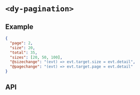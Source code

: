 # `<dy-pagination>`

## Example

<gbp-example name="dy-pagination" src="https://esm.sh/duoyun-ui/elements/pagination">

```json
{
  "page": 2,
  "size": 20,
  "total": 35,
  "sizes": [20, 50, 100],
  "@sizechange": "(evt) => evt.target.size = evt.detail",
  "@pagechange": "(evt) => evt.target.page = evt.detail"
}
```

</gbp-example>

## API

<gbp-api src="/src/elements/pagination.ts"></gbp-api>
